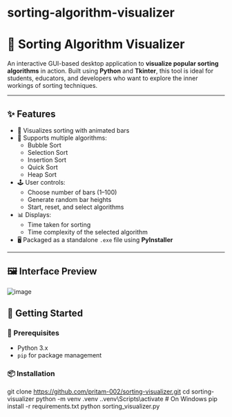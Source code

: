 # sorting-algorithm-visualizer
# 🧠 Sorting Algorithm Visualizer

An interactive GUI-based desktop application to **visualize popular sorting algorithms** in action. Built using **Python** and **Tkinter**, this tool is ideal for students, educators, and developers who want to explore the inner workings of sorting techniques.


---

## ✨ Features

- 🎨 Visualizes sorting with animated bars
- 🧩 Supports multiple algorithms:
  - Bubble Sort
  - Selection Sort
  - Insertion Sort
  - Quick Sort
  - Heap Sort
- 🕹️ User controls:
  - Choose number of bars (1–100)
  - Generate random bar heights
  - Start, reset, and select algorithms
- 📊 Displays:
  - Time taken for sorting
  - Time complexity of the selected algorithm
- 🖥️ Packaged as a standalone `.exe` file using **PyInstaller**

---

## 🖼️ Interface Preview

![image](https://github.com/user-attachments/assets/2bf04d36-8146-4814-a7c0-e2a92c11537f)


## 🚀 Getting Started

### 🔧 Prerequisites

- Python 3.x
- `pip` for package management

### 📦 Installation

git clone https://github.com/pritam-002/sorting-visualizer.git
cd sorting-visualizer
python -m venv .venv
.\.venv\Scripts\activate     # On Windows
pip install -r requirements.txt
python sorting_visualizer.py
